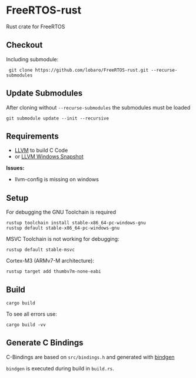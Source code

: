 # FreeRTOS-rust
Rust crate for FreeRTOS

## Checkout

Including submodule:

     git clone https://github.com/lobaro/FreeRTOS-rust.git --recurse-submodules

## Update Submodules

After cloning without `--recurse-submodules` the submodules must be loaded

    git submodule update --init --recursive

## Requirements

* [LLVM](https://releases.llvm.org/download.html) to build C Code
* or [LLVM Windows Snapshot](http://llvm.org/builds/)

**Issues:**

* llvm-config is missing on windows

## Setup

For debugging the GNU Toolchain is required

    rustup toolchain install stable-x86_64-pc-windows-gnu
    rustup default stable-x86_64-pc-windows-gnu
    
MSVC Toolchain is not working for debugging:

    rustup default stable-msvc
    
Cortex-M3 (ARMv7-M architecture):

    rustup target add thumbv7m-none-eabi

## Build

    cargo build
    
To see all errors use:

    cargo build -vv

## Generate C Bindings

C-Bindings are based on `src/bindings.h` and generated with [bindgen](https://github.com/rust-lang/rust-bindgen)

`bindgen` is executed during build in `build.rs`.




